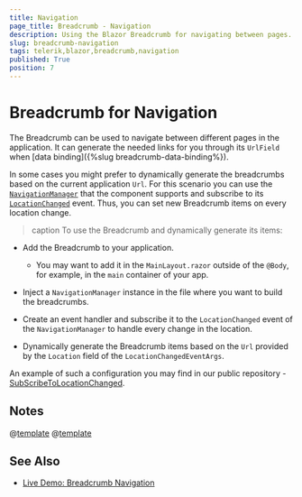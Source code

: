 ```yaml
---
title: Navigation
page_title: Breadcrumb - Navigation
description: Using the Blazor Breadcrumb for navigating between pages.
slug: breadcrumb-navigation
tags: telerik,blazor,breadcrumb,navigation
published: True
position: 7
---
```


# Breadcrumb for Navigation

The Breadcrumb can be used to navigate between different pages in the application. It can generate the needed links for you through its `UrlField` when [data binding]({%slug breadcrumb-data-binding%}).

In some cases you might prefer to dynamically generate the breadcrumbs based on the current application `Url`. For this scenario you can use the [`NavigationManager`](https://docs.microsoft.com/en-us/dotnet/api/microsoft.aspnetcore.components.navigationmanager) that the component supports and subscribe to its [`LocationChanged`](https://docs.microsoft.com/en-us/dotnet/api/microsoft.aspnetcore.components.navigationmanager.locationchanged) event. Thus, you can set new Breadcrumb items on every location change.

>caption To use the Breadcrumb and dynamically generate its items:

* Add the Breadcrumb to your application.
    * You may want to add it in the `MainLayout.razor` outside of the `@Body`, for example, in the `main` container of your app.

* Inject a `NavigationManager` instance in the file where you want to build the breadcrumbs.

* Create an event handler and subscribe it to the `LocationChanged` event of the `NavigationManager` to handle every change in the location.

* Dynamically generate the Breadcrumb items based on the `Url` provided by the `Location` field of the `LocationChangedEventArgs`.

An example of such a configuration you may find in our public repository - [SubScribeToLocationChanged]().


## Notes

@[template](/_contentTemplates/common/navigation-components.md#navman-used)
@[template](/_contentTemplates/common/navigation-components.md#double-navigation)


## See Also

* [Live Demo: Breadcrumb Navigation](https://demos.telerik.com/blazor-ui/breadcrumb/navigation)

